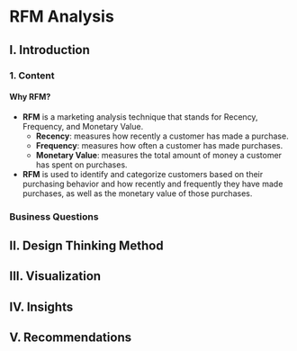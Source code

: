# RFM Analysis
## I. Introduction
### 1. Content
#### Why RFM?
- **RFM** is a marketing analysis technique that stands for Recency, Frequency, and Monetary Value.
  - **Recency**: measures how recently a customer has made a purchase.
  - **Frequency**: measures how often a customer has made purchases.
  - **Monetary Value**: measures the total amount of money a customer has spent on purchases.
- **RFM** is used to identify and categorize customers based on their purchasing behavior and how recently and frequently they have made purchases, as well as the monetary value of those purchases.


### Business Questions



## II. Design Thinking Method



## III. Visualization



## IV. Insights



## V. Recommendations


